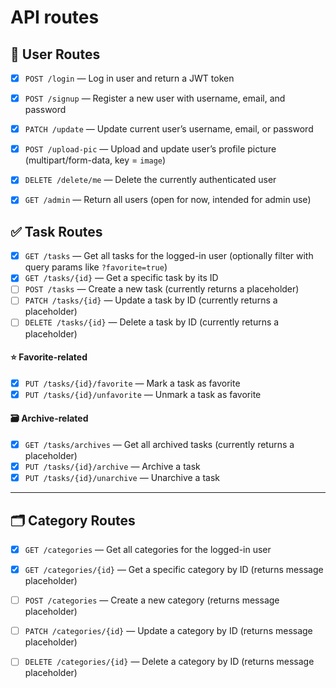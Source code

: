 # API routes

## 👤 User Routes

- [x] ``POST /login`` — Log in user and return a JWT token
- [x] ``POST /signup`` — Register a new user with username, email, and password
- [x] ``PATCH /update`` — Update current user’s username, email, or password
- [x] ``POST /upload-pic`` — Upload and update user’s profile picture (multipart/form-data, key = `image`)
- [x] ``DELETE /delete/me`` — Delete the currently authenticated user
- [x] ``GET /admin`` — Return all users (open for now, intended for admin use)


## ✅ Task Routes

- [x] ``GET /tasks`` — Get all tasks for the logged-in user (optionally filter with query params like `?favorite=true`)
- [x] ``GET /tasks/{id}`` — Get a specific task by its ID
- [ ] ``POST /tasks`` — Create a new task (currently returns a placeholder)
- [ ] ``PATCH /tasks/{id}`` — Update a task by ID (currently returns a placeholder)
- [ ] ``DELETE /tasks/{id}`` — Delete a task by ID (currently returns a placeholder)

#### ⭐ Favorite-related

- [x] ``PUT /tasks/{id}/favorite`` — Mark a task as favorite
- [x] ``PUT /tasks/{id}/unfavorite`` — Unmark a task as favorite

#### 🗃 Archive-related

- [x] ``GET /tasks/archives`` — Get all archived tasks (currently returns a placeholder)
- [x] ``PUT /tasks/{id}/archive`` — Archive a task
- [x] ``PUT /tasks/{id}/unarchive`` — Unarchive a task

---

## 🗂 Category Routes

- [x] ``GET /categories`` — Get all categories for the logged-in user
- [x] ``GET /categories/{id}`` — Get a specific category by ID (returns message placeholder)
- [ ] ``POST /categories`` — Create a new category (returns message placeholder)
- [ ] ``PATCH /categories/{id}`` — Update a category by ID (returns message placeholder)
- [ ] ``DELETE /categories/{id}`` — Delete a category by ID (returns message placeholder)

